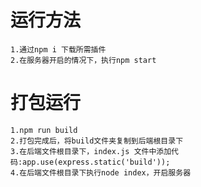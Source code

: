 # 运行方法
    1.通过npm i 下载所需插件
    2.在服务器开启的情况下，执行npm start

# 打包运行
    1.npm run build
    2.打包完成后，将build文件夹复制到后端根目录下
    3.在后端文件根目录下，index.js 文件中添加代码:app.use(express.static('build'));
    4.在后端文件根目录下执行node index，开启服务器
